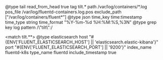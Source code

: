 <source>
  @type tail
  read_from_head true
  tag tilt.*
  path /var/log/containers/*.log
  pos_file /var/log/fluentd-containers.log.pos
  exclude_path ["/var/log/containers/fluent*"]
  <parse>
    @type json
    time_key time:timestamp
    time_type string
    time_format "%Y-%m-%d %H:%M:%S,%3N"
  </parse> 
</source>
<filter tilt.**>
  @type grep
  <regexp>
    key log
    pattern /\"tilt\":/
  </regexp>
</filter>

<match tilt.**>
  @type elasticsearch
  host "#{ENV['FLUENT_ELASTICSEARCH_HOST'] || 'elasticsearch.elastic-kibana'}"
  port "#{ENV['FLUENT_ELASTICSEARCH_PORT'] || '9200'}"
  index_name fluentd-k8s
  type_name fluentd
  include_timestamp true
</match>